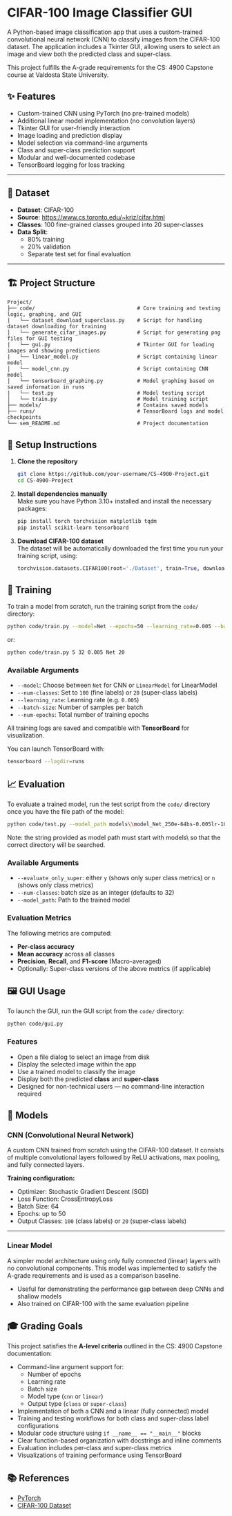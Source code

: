 # CIFAR-100 Image Classifier GUI

A Python-based image classification app that uses a custom-trained convolutional neural network (CNN) to classify images from the CIFAR-100 dataset. The application includes a Tkinter GUI, allowing users to select an image and view both the predicted class and super-class.

This project fulfills the A-grade requirements for the CS: 4900 Capstone course at Valdosta State University.

## ✨ Features

- Custom-trained CNN using PyTorch (no pre-trained models)
- Additional linear model implementation (no convolution layers)
- Tkinter GUI for user-friendly interaction
- Image loading and prediction display
- Model selection via command-line arguments
- Class and super-class prediction support
- Modular and well-documented codebase
- TensorBoard logging for loss tracking

---

## 🧠 Dataset

- **Dataset**: CIFAR-100  
- **Source**: https://www.cs.toronto.edu/~kriz/cifar.html  
- **Classes**: 100 fine-grained classes grouped into 20 super-classes  
- **Data Split**:
  - 80% training
  - 20% validation
  - Separate test set for final evaluation

---

## 🏗️ Project Structure

```
Project/
├── code/                                 # Core training and testing logic, graphing, and GUI
|   └── dataset_download_superclass.py    # Script for handling dataset downloading for training
│   └── generate_cifar_images.py          # Script for generating png files for GUI testing
|   └── gui.py                            # Tkinter GUI for loading images and showing predictions
|   └── linear_model.py                   # Script containing linear model
│   └── model_cnn.py                      # Script containing CNN model
│   └── tensorboard_graphing.py           # Model graphing based on saved information in runs
|   └── test.py                           # Model testing script
│   └── train.py                          # Model training script
├── models/                               # Contains saved models
├── runs/                                 # TensorBoard logs and model checkpoints
└── sem_README.md                         # Project documentation
```
## 🚀 Setup Instructions

1. **Clone the repository**
   ```bash
   git clone https://github.com/your-username/CS-4900-Project.git
   cd CS-4900-Project

2. **Install dependencies manually**  
   Make sure you have Python 3.10+ installed and install the necessary packages:

   ```bash
   pip install torch torchvision matplotlib tqdm
   pip install scikit-learn tensorboard
   ```

3. **Download CIFAR-100 dataset**  
   The dataset will be automatically downloaded the first time you run your training script, using:

   ```python
   torchvision.datasets.CIFAR100(root='./Dataset', train=True, download=True)
   ```

## 🧪 Training

To train a model from scratch, run the training script from the `code/` directory:

```bash
python code/train.py --model=Net --epochs=50 --learning_rate=0.005 --batch_size=64 --output_classes=100
```

or:

```bash
python code/train.py 5 32 0.005 Net 20
```

### Available Arguments

- `--model`: Choose between `Net` for CNN or `LinearModel` for LinearModel
- `--num-classes`: Set to `100` (fine labels) or `20` (super-class labels)
- `--learning_rate`: Learning rate (e.g. `0.005`)
- `--batch-size`: Number of samples per batch
- `--num-epochs`: Total number of training epochs

All training logs are saved and compatible with **TensorBoard** for visualization.

You can launch TensorBoard with:

```bash
tensorboard --logdir=runs
```
## 📈 Evaluation

To evaluate a trained model, run the test script from the `code/` directory once you have the file path
of the model:

```bash
python code/test.py --model_path models\\model_Net_250e-64bs-0.005lr-100cls_1745839241.032571.pt --batch_size 32 --evaluate_only_super y
```

Note: the string provided as model path must start with models\\ so that the correct directory will be searched.

### Available Arguments

- `--evaluate_only_super`: either `y` (shows only super class metrics) or `n` (shows only class metrics)
- `--num-classes`: batch size as an integer (defaults to 32)
- `--model_path`: Path to the trained model


### Evaluation Metrics

The following metrics are computed:

- **Per-class accuracy**
- **Mean accuracy** across all classes
- **Precision**, **Recall**, and **F1-score** (Macro-averaged)
- Optionally: Super-class versions of the above metrics (if applicable)

## 🖼️ GUI Usage

To launch the GUI, run the GUI script from the `code/` directory:

```bash
python code/gui.py
```

### Features

- Open a file dialog to select an image from disk
- Display the selected image within the app
- Use a trained model to classify the image
- Display both the predicted **class** and **super-class**
- Designed for non-technical users — no command-line interaction required

## 🧠 Models

### CNN (Convolutional Neural Network)

A custom CNN trained from scratch using the CIFAR-100 dataset. It consists of multiple convolutional layers followed by ReLU activations, max pooling, and fully connected layers.

**Training configuration:**

- Optimizer: Stochastic Gradient Descent (SGD)
- Loss Function: CrossEntropyLoss
- Batch Size: 64
- Epochs: up to 50
- Output Classes: `100` (class labels) or `20` (super-class labels)

---

### Linear Model

A simpler model architecture using only fully connected (linear) layers with no convolutional components. This model was implemented to satisfy the A-grade requirements and is used as a comparison baseline.

- Useful for demonstrating the performance gap between deep CNNs and shallow models
- Also trained on CIFAR-100 with the same evaluation pipeline

## 🎓 Grading Goals

This project satisfies the **A-level criteria** outlined in the CS: 4900 Capstone documentation:

- Command-line argument support for:
  - Number of epochs
  - Learning rate
  - Batch size
  - Model type (`cnn` or `linear`)
  - Output type (`class` or `super-class`)
- Implementation of both a CNN and a linear (fully connected) model
- Training and testing workflows for both class and super-class label configurations
- Modular code structure using `if __name__ == "__main__"` blocks
- Clear function-based organization with docstrings and inline comments
- Evaluation includes per-class and super-class metrics
- Visualizations of training performance using TensorBoard

## 📚 References

- [PyTorch](https://pytorch.org)  
- [CIFAR-100 Dataset](https://www.cs.toronto.edu/~kriz/cifar.html)
